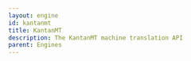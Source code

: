 ```yaml
---
layout: engine
id: kantanmt
title: KantanMT
description: The KantanMT machine translation API
parent: Engines
---
```

